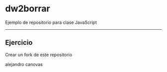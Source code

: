 # dw2borrar

Ejemplo de repositorio para clase JavaScript

--- 

## Ejercicio

Crear un fork de este repositorio

alejandro canovas


